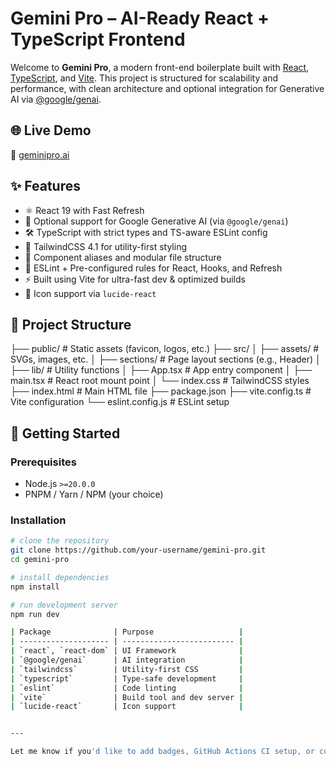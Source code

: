 # Gemini Pro – AI-Ready React + TypeScript Frontend

Welcome to **Gemini Pro**, a modern front-end boilerplate built with [React](https://reactjs.org/), [TypeScript](https://www.typescriptlang.org/), and [Vite](https://vitejs.dev/). This project is structured for scalability and performance, with clean architecture and optional integration for Generative AI via [@google/genai](https://www.npmjs.com/package/@google/genai).

## 🌐 Live Demo

🔗 [geminipro.ai]((https://geminipro-one-umber.vercel.app/))

## ✨ Features

- ⚛️ React 19 with Fast Refresh
- 🧠 Optional support for Google Generative AI (via `@google/genai`)
- 🛠️ TypeScript with strict types and TS-aware ESLint config
- 💨 TailwindCSS 4.1 for utility-first styling
- 🧩 Component aliases and modular file structure
- 🧪 ESLint + Pre-configured rules for React, Hooks, and Refresh
- ⚡ Built using Vite for ultra-fast dev & optimized builds
- 🎨 Icon support via `lucide-react`

## 📁 Project Structure

├── public/ # Static assets (favicon, logos, etc.)
├── src/
│ ├── assets/ # SVGs, images, etc.
│ ├── sections/ # Page layout sections (e.g., Header)
│ ├── lib/ # Utility functions
│ ├── App.tsx # App entry component
│ ├── main.tsx # React root mount point
│ └── index.css # TailwindCSS styles
├── index.html # Main HTML file
├── package.json
├── vite.config.ts # Vite configuration
└── eslint.config.js # ESLint setup


## 🚀 Getting Started

### Prerequisites

- Node.js `>=20.0.0`
- PNPM / Yarn / NPM (your choice)

### Installation

```bash
# clone the repository
git clone https://github.com/your-username/gemini-pro.git
cd gemini-pro

# install dependencies
npm install

# run development server
npm run dev

| Package              | Purpose                   |
| -------------------- | ------------------------- |
| `react`, `react-dom` | UI Framework              |
| `@google/genai`      | AI integration            |
| `tailwindcss`        | Utility-first CSS         |
| `typescript`         | Type-safe development     |
| `eslint`             | Code linting              |
| `vite`               | Build tool and dev server |
| `lucide-react`       | Icon support              |


---

Let me know if you'd like to add badges, GitHub Actions CI setup, or customize anything for a public repo.

